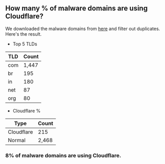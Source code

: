 ## How many % of malware domains are using Cloudflare?


We downloaded the malware domains from [here](https://urlhaus.abuse.ch) and filter out duplicates.
Here's the result.


[//]: # (start replacement)


- Top 5 TLDs

| TLD | Count |
| --- | --- |
| com | 1,447 |
| br | 195 |
| in | 180 |
| net | 87 |
| org | 80 |


- Cloudflare %

| Type | Count |
| --- | --- |
| Cloudflare | 215 |
| Normal | 2,468 |


### 8% of malware domains are using Cloudflare.
